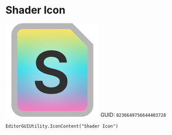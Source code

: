 # Shader Icon
![](/img/Shader%20Icon.png)
GUID: `8236649756644403728`
```
EditorGUIUtility.IconContent("Shader Icon")
```
